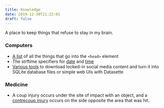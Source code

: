 ```yaml
---
title: Knowledge
date: 2019-12-30T21:22:01
draft: false
---
```


A place to keep things that refuse to stay in my brain.

### Computers
- [A list](https://github.com/joshbuchea/HEAD) of all the things that go into the `<head>` element
- The strftime specifiers for [date](https://www.gnu.org/software/coreutils/manual/html_node/Date-conversion-specifiers.html#Date-conversion-specifiers) and [time](https://www.gnu.org/software/coreutils/manual/html_node/Time-conversion-specifiers.html#Time-conversion-specifiers)
- [Various tools](https://dogsheep.github.io/) to download locked-in social media content and turn it into SQLite database files or simple web UIs with Datasette

### Medicine
- A coup injury occurs under the site of impact with an object, and a [contrecoup injury](https://en.m.wikipedia.org/wiki/Coup_contrecoup_injury) occurs on the side opposite the area that was hit.
